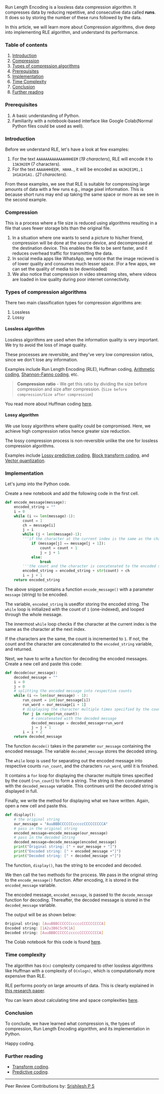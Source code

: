 Run Length Encoding is a lossless data compression algorithm. It compresses data by reducing repetitive, and consecutive data called **runs**. It does so by storing the number of these runs followed by the data.

In this article, we will learn more about Compression algorithms, dive deep into implementing RLE algorithm, and understand its performance.

### Table of contents
1. [Introduction](#introduction)
2. [Compression](#compression)
3. [Types of compression algorithms](#types-of-compression-algorithms)
4. [Prerequisites](#prerequisites)
5. [Implementation](#implementation)
6. [Time Complexity](#time-complexity)
7. [Conclusion](#conclusion)
8. [Further reading](#further-reading)

### Prerequisites
1. A basic understanding of Python. 
2. Familiarity with a notebook-based interface like Google Colab(Normal Python files could be used as well).

### Introduction
Before we understand RLE, let's have a look at few examples:

1. For the text `AAAAAAAAAAAAAHHHEEM` (*19 characters*), RLE will encode it to `13A3H2EM` (7 characters).
2. For the text `AAAAHHHEEM, HAHA.`, it will be encoded as `4A3H2E1M1,1 1H1A1H1A1.` (*21 characters*).

From these examples, we see that RLE is suitable for compressing large amounts of data with a few runs e.g., image pixel information. This is because short runs may end up taking the same space or more as we see in the second example.

### Compression
This is a process where a file size is reduced using algorithms resulting in a file that uses fewer storage bits than the original file.

1. In a situation where one wants to send a picture to his/her friend, compression will be done at the source device, and decompressed at the destination device. This enables the file to be sent faster, and it reduces overhead traffic for transmitting the data.
2. In social media apps like WhatsApp, we notice that the image recieved is of lower quality and consumes much lesser space. (For a few apps, we can set the quality of media to be downloaded)
3. We also notice that compression in video streaming sites, where videos are loaded in low quality during poor internet connectivity. 

### Types of compression algorithms
There two main classification types for compression algorithms are:
1. Lossless
2. Lossy

#### Lossless algorithm
Lossless algorithms are used when the information quality is very important. We try to avoid the loss of image quality.

These processes are reversible, and they've very low compression ratios, since we don't lose any information.

Examples include Run Length Encoding (RLE), Huffman coding, [Arithmetic coding](https://en.wikipedia.org/wiki/Arithmetic_coding), [Shannon-Fanno coding](https://www.geeksforgeeks.org/shannon-fano-algorithm-for-data-compression/), etc.

> **Compression ratio** - We get this ratio by dividing the size before compression and size after compression. (`Size before compression/Size after compression`)

You read more about Huffman coding [here](/engineering-education/huffman-coding-python/).

#### Lossy algorithm
We use lossy algorithms where quality could be compromised. Here, we achieve high compression ratios hence greater size reduction.

The lossy compression process is non-reversible unlike the one for lossless compression algorithms.

Examples include [Lossy predictive coding](https://www.spiedigitallibrary.org/ebooks/TT/Digital-Image-Compression-Techniques/Chapter9/Lossy-Predictive-Coding/10.1117/3.34917.ch9),  [Block transform coding](https://web.ece.ucsb.edu/~manj/ece178-Fall2009/e178-L14.ppt.pdf), and [Vector quantization](https://www.spiedigitallibrary.org/ebooks/PM/Optical-Satellite-Data-Compression-and-Implementation/4/Vector-Quantization-Data-Compression/10.1117/3.1002297.ch4).

### Implementation
Let's jump into the Python code.

Create a new notebook and add the following code in the first cell.

```python
def encode_message(message):
    encoded_string = ""
    i = 0
    while (i <= len(message)-1):
        count = 1
        ch = message[i]
        j = i
        while (j < len(message)-1): 
        '''if the character at the current index is the same as the character at the next index. If the characters are the same, the count is incremented to 1'''    
            if (message[j] == message[j + 1]): 
                count = count + 1
                j = j + 1
            else: 
                break
        '''the count and the character is concatenated to the encoded string'''
        encoded_string = encoded_string + str(count) + ch
        i = j + 1
    return encoded_string
```

The above snippet contains a function `encode_message()` with a parameter `message` (string) to be encoded.

The variable, `encoded_string` is usedfor storing the encoded string. The `while` loop is initialized with the count of `1` (one-indexed), and looped through the whole message.

The innermost `while` loop checks if the character at the current index is the same as the character at the next index.

If the characters are the same, the count is incremented to `1`. If not, the count and the character are concatenated to the `encoded_string` variable, and returned.

Next, we have to write a function for decoding the encoded messages. Create a new cell and paste this code:

```python
def decode(our_message):
    decoded_message = ""
    i = 0
    j = 0
    # splitting the encoded message into respective counts
    while (i <= len(our_message) - 1):
        run_count = int(our_message[i])
        run_word = our_message[i + 1]
        # displaying the character multiple times specified by the count
        for j in range(run_count):
            # concatenated with the decoded message
            decoded_message = decoded_message+run_word
            j = j + 1
        i = i + 2
    return decoded_message
```

The function `decode()` takes in the parameter `our_message` containing the encoded message. The variable `decoded_message` stores the decoded string.

The `while` loop is used for separating out the encoded message into respective counts `run_count`, and the characters `run_word`, until it is finished.

It contains a `for` loop for displaying the character multiple times specified by the count (`run_count`) to form a string. The string is then concatenated with the `decoded_message` variable. This continues until the decoded string is displayed in full.

Finally, we write the method for displaying what we have written. Again, open a new cell and paste this.

```python
def display():
    # the original string
    our_message = "AuuBBBCCCCCCcccccCCCCCCCCCA"
    # pass in the original string
    encoded_message=encode_message(our_message)
    # pass in the decoded string
    decoded_message=decode_message(encoded_message)
    print("Original string: [" + our_message + "]")
    print("Encoded string: [" + encoded_message +"]")
    print("Decoded string: [" + decoded_message +"]")
```

The function, `display()`, has the string to be encoded and decoded.

We then call the two methods for the process. We pass in the original string to the `encode_message()` function. After encoding, it is stored in the `encoded_message` variable. 

The encoded message, `encoded_message`, is passed to the `decode_message` function for decoding. Thereafter, the decoded message is stored in the `decoded_message` variable.

The output will be as shown below:

```bash
Original string: [AuuBBBCCCCCCcccccCCCCCCCCCA]
Encoded string: [1A2u3B6C5c9C1A]
Decoded string: [AuuBBBCCCCCCcccccCCCCCCCCCA]
```

The Colab notebook for this code is found [here](https://colab.research.google.com/drive/1Thf9CLJkhjGQE-XN2IkSwW2SuZ8TAXoh?usp=sharing).

### Time complexity
The algorithm has `O(n)` complexity compared to other lossless algorithms like Huffman with a complexity of `O(nlogn)`, which is computationally more expensive than RLE.

RLE performs poorly on large amounts of data. This is clearly explained in [this research paper](https://core.ac.uk/download/pdf/228547034.pdf).

You can learn about calculating time and space complexities [here](/engineering-education/big-o-notation/).

### Conclusion
To conclude, we have learned what compression is, the types of compression, Run Length Encoding algorithm, and its implementation in Python.

Happy coding.

### Further reading
- [Transform coding](https://en.wikipedia.org/wiki/Transform_coding).
- [Predictive coding](https://web.stanford.edu/class/ee398a/handouts/lectures/06-Prediction.pdf).

---
Peer Review Contributions by: [Srishilesh P S](/engineering-education/authors/srishilesh-p-s/)